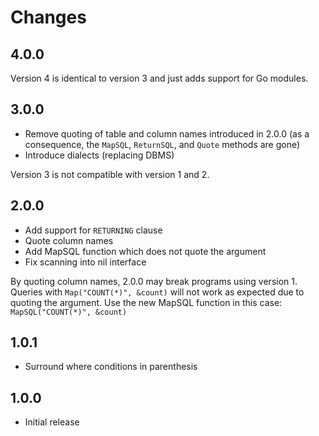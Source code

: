 # Changes

## 4.0.0

Version 4 is identical to version 3 and just adds support for Go modules.

## 3.0.0

* Remove quoting of table and column names introduced in 2.0.0
  (as a consequence, the `MapSQL`, `ReturnSQL`, and `Quote` methods are gone)
* Introduce dialects (replacing DBMS)

Version 3 is not compatible with version 1 and 2.

## 2.0.0

* Add support for `RETURNING` clause
* Quote column names
* Add MapSQL function which does not quote the argument
* Fix scanning into nil interface

By quoting column names, 2.0.0 may break programs using version 1. Queries
with `Map("COUNT(*)", &count)` will not work as expected due to quoting
the argument. Use the new MapSQL function in this case: `MapSQL("COUNT(*)", &count)`

## 1.0.1

* Surround where conditions in parenthesis

## 1.0.0

* Initial release
